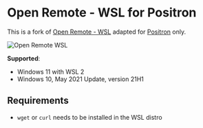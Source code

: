 # Open Remote - WSL for Positron

This is a fork of [Open Remote - WSL](https://github.com/jeanp413/open-remote-wsl) adapted for [Positron](https://github.com/posit-dev/positron) only.

![Open Remote WSL](https://github.com/user-attachments/assets/30dbc136-3ca2-451f-9a3d-58d7c68b5fe6)

**Supported**:

- Windows 11 with WSL 2
- Windows 10, May 2021 Update, version 21H1

## Requirements

- `wget` or `curl` needs to be installed in the WSL distro
